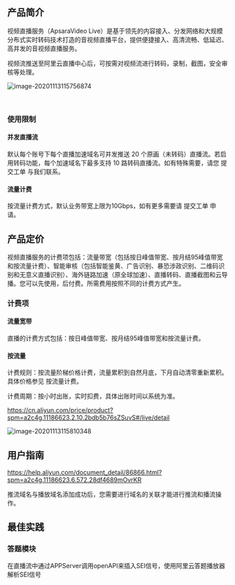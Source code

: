 ## 产品简介

视频直播服务（ApsaraVideo Live）是基于领先的内容接入、分发网络和大规模分布式实时转码技术打造的音视频直播平台，提供便捷接入、高清流畅、低延迟、高并发的音视频直播服务。

视频流推送至阿里云直播中心后，可按需对视频流进行转码，录制，截图，安全审核等处理。

![image-20201113115756874](https://img-note.langyastudio.com/20201113115756.png?x-oss-process=style/watermark)

​                               

### 使用限制

#### 并发直播流

默认每个账号下每个直播加速域名可并发推送 20 个原画（未转码）直播流。若启用转码功能，每个加速域名下最多支持 10 路转码直播流。如有特殊需要，请您 提交工单 与我们联系。



#### 流量计费

按流量计费方式，默认业务带宽上限为10Gbps，如有更多需要请 提交工单 申请。

 

## 产品定价

视频直播服务的计费项包括：流量带宽（包括按日峰值带宽、按月结95峰值带宽和按流量计费）、智能审核（包括智能鉴黄、广告识别、暴恐涉政识别、二维码识别和无意义直播识别）、海外链路加速（原全球加速）、直播转码、直播截图和云导播。您可以先使用，后付费。所需费用按照不同的计费方式产生。

### 计费项

#### 流量宽带

直播的计费方式包括：按日峰值带宽、按月结95峰值带宽和按流量计费。



#### 按流量

计费规则：按流量阶梯价格计费，流量累积到自然月底，下月自动清零重新累积。具体价格参见 按流量计费。

计费周期：按小时出账，实时扣费，具体出账时间以系统为准。

https://cn.aliyun.com/price/product?spm=a2c4g.11186623.2.10.2bdb5b76sZSuvS#/live/detail

 ![image-20201113115810348](https://img-note.langyastudio.com/20201113115810.png?x-oss-process=style/watermark)

 

## 用户指南

https://help.aliyun.com/document_detail/86866.html?spm=a2c4g.11186623.6.572.28df4689mOvrKR

推流域名与播放域名添加成功后，您需要进行域名的关联才能进行推流和播流操作。

 

## 最佳实践

### 答题模块

在直播流中通过APPServer调用openAPI来插入SEI信号，使用阿里云答题播放器解析SEI信号
